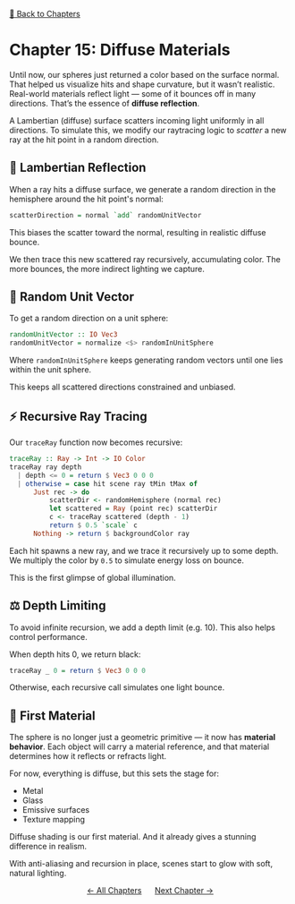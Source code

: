[🔗 Back to Chapters](/README.md#-chapters)

# Chapter 15: Diffuse Materials

Until now, our spheres just returned a color based on the surface normal. That helped us visualize hits and shape curvature, but it wasn’t realistic. Real-world materials reflect light — some of it bounces off in many directions. That’s the essence of **diffuse reflection**.

A Lambertian (diffuse) surface scatters incoming light uniformly in all directions. To simulate this, we modify our raytracing logic to _scatter_ a new ray at the hit point in a random direction.

## 🌌 Lambertian Reflection

When a ray hits a diffuse surface, we generate a random direction in the hemisphere around the hit point's normal:

```haskell
scatterDirection = normal `add` randomUnitVector
```

This biases the scatter toward the normal, resulting in realistic diffuse bounce.

We then trace this new scattered ray recursively, accumulating color. The more bounces, the more indirect lighting we capture.

## 🎲 Random Unit Vector

To get a random direction on a unit sphere:

```haskell
randomUnitVector :: IO Vec3
randomUnitVector = normalize <$> randomInUnitSphere
```

Where `randomInUnitSphere` keeps generating random vectors until one lies within the unit sphere.

This keeps all scattered directions constrained and unbiased.

## ⚡ Recursive Ray Tracing

Our `traceRay` function now becomes recursive:

```haskell
traceRay :: Ray -> Int -> IO Color
traceRay ray depth
  | depth <= 0 = return $ Vec3 0 0 0
  | otherwise = case hit scene ray tMin tMax of
      Just rec -> do
          scatterDir <- randomHemisphere (normal rec)
          let scattered = Ray (point rec) scatterDir
          c <- traceRay scattered (depth - 1)
          return $ 0.5 `scale` c
      Nothing -> return $ backgroundColor ray
```

Each hit spawns a new ray, and we trace it recursively up to some depth. We multiply the color by `0.5` to simulate energy loss on bounce.

This is the first glimpse of global illumination.

## ⚖️ Depth Limiting

To avoid infinite recursion, we add a depth limit (e.g. 10). This also helps control performance.

When depth hits 0, we return black:

```haskell
traceRay _ 0 = return $ Vec3 0 0 0
```

Otherwise, each recursive call simulates one light bounce.

## 💎 First Material

The sphere is no longer just a geometric primitive — it now has **material behavior**. Each object will carry a material reference, and that material determines how it reflects or refracts light.

For now, everything is diffuse, but this sets the stage for:

- Metal
- Glass
- Emissive surfaces
- Texture mapping

Diffuse shading is our first material. And it already gives a stunning difference in realism.

With anti-aliasing and recursion in place, scenes start to glow with soft, natural lighting.

<div align="center">
  <a href="./14_anti_aliasing.md">← All Chapters</a>&nbsp;&nbsp;&nbsp;&nbsp;&nbsp;
  <a href="./16_buffered_writing.md">Next Chapter →</a>
</div>
